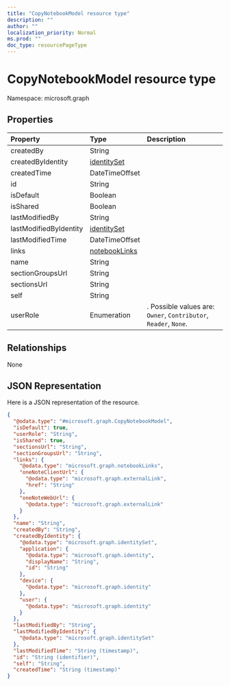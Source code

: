 ```yaml
---
title: "CopyNotebookModel resource type"
description: ""
author: ""
localization_priority: Normal
ms.prod: ""
doc_type: resourcePageType
---
```


# CopyNotebookModel resource type


Namespace: microsoft.graph



## Properties
|Property|Type|Description|
|:---|:---|:---|
|createdBy|String||
|createdByIdentity|[identitySet](../resources/identityset.md)||
|createdTime|DateTimeOffset||
|id|String||
|isDefault|Boolean||
|isShared|Boolean||
|lastModifiedBy|String||
|lastModifiedByIdentity|[identitySet](../resources/identityset.md)||
|lastModifiedTime|DateTimeOffset||
|links|[notebookLinks](../resources/notebooklinks.md)||
|name|String||
|sectionGroupsUrl|String||
|sectionsUrl|String||
|self|String||
|userRole|Enumeration|. Possible values are: `Owner`, `Contributor`, `Reader`, `None`.|

## Relationships
None

## JSON Representation
Here is a JSON representation of the resource.
<!-- {
  "blockType": "resource",
  "@odata.type": "microsoft.graph.CopyNotebookModel"
}
-->
``` json
{
  "@odata.type": "#microsoft.graph.CopyNotebookModel",
  "isDefault": true,
  "userRole": "String",
  "isShared": true,
  "sectionsUrl": "String",
  "sectionGroupsUrl": "String",
  "links": {
    "@odata.type": "microsoft.graph.notebookLinks",
    "oneNoteClientUrl": {
      "@odata.type": "microsoft.graph.externalLink",
      "href": "String"
    },
    "oneNoteWebUrl": {
      "@odata.type": "microsoft.graph.externalLink"
    }
  },
  "name": "String",
  "createdBy": "String",
  "createdByIdentity": {
    "@odata.type": "microsoft.graph.identitySet",
    "application": {
      "@odata.type": "microsoft.graph.identity",
      "displayName": "String",
      "id": "String"
    },
    "device": {
      "@odata.type": "microsoft.graph.identity"
    },
    "user": {
      "@odata.type": "microsoft.graph.identity"
    }
  },
  "lastModifiedBy": "String",
  "lastModifiedByIdentity": {
    "@odata.type": "microsoft.graph.identitySet"
  },
  "lastModifiedTime": "String (timestamp)",
  "id": "String (identifier)",
  "self": "String",
  "createdTime": "String (timestamp)"
}
```

